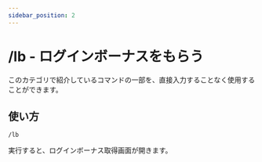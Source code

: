 ```yaml
---
sidebar_position: 2
---
```


# /lb - ログインボーナスをもらう

このカテゴリで紹介しているコマンドの一部を、直接入力することなく使用することができます。

## 使い方

```/lb```

実行すると、ログインボーナス取得画面が開きます。
